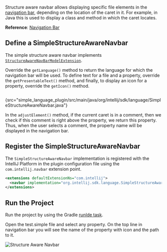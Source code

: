 [//]: # "title: 15. Structure Aware Navigation Bar"

<!-- Copyright 2000-2022 JetBrains s.r.o. and other contributors. Use of this source code is governed by the Apache 2.0 license that can be found in the LICENSE file. -->

Structure aware navbar allows displaying specific file elements in the [navigation bar](https://www.jetbrains.com/help/idea/guided-tour-around-the-user-interface.html#navigation-bar), depending on the location of the caret in it. For example, in Java this is used to display a class and method in which the caret locates.

**Reference**: [Navigation Bar](navbar.md)

## Define a SimpleStructureAwareNavbar

The simple structure aware navbar implements [`StructureAwareNavBarModelExtension`](upsource:///platform/lang-impl/src/com/intellij/ide/navigationToolbar/StructureAwareNavBarModelExtension.java).

Override the `getLanguage()` method to return the language for which the navigation bar will be used. To define text for a file and a property, override the `getPresentableText()` method, and finally, to display an icon for a property, override the `getIcon()` method.

```java
```
{src="simple_language_plugin/src/main/java/org/intellij/sdk/language/SimpleStructureAwareNavbar.java"}

In the `adjustElement()` method, if the current caret is in a comment, then we check if this comment is right above the property, we return this property. Thus, when the user selects a comment, the property name will be displayed in the navigation bar.

## Register the SimpleStructureAwareNavbar

The `SimpleStructureAwareNavbar` implementation is registered with the IntelliJ Platform in the plugin configuration file using the `com.intellij.navbar` extension point.

```xml
<extensions defaultExtensionNs="com.intellij">
  <navbar implementation="org.intellij.sdk.language.SimpleStructureAwareNavbar"/>
</extensions>
```

## Run the Project

Run the project by using the Gradle [runIde task](https://plugins.jetbrains.com/docs/intellij/gradle-prerequisites.html#running-a-simple-gradle-based-intellij-platform-plugin).

Open the <path>test.simple</path> file and select any property. On the top line in navigation bar you will see the name of the property with icon and the path to it.

![Structure Aware Navbar](structure_aware_navbar.png)
